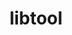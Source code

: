 ---
title: "libtool"
layout: cache
categories: [package, develop]
meta: {"versions": ["2.4.7"], "compilers": ["gcc@7.5.0", "gcc@8.4.0"]}
spec_files: 
 - spec-0.json
 - spec-1.json
spec_names:
 - 'libtool@2.4.7%gcc@7.5.0 arch=linux-ubuntu18.04-x86_64 ^libsigsegv@2.13%gcc@7.5.0 arch=linux-ubuntu18.04-x86_64 ^m4@1.4.19%gcc@7.5.0+sigsegv patches=9dc5fbd,bfdffa7 arch=linux-ubuntu18.04-x86_64'
 - 'libtool@2.4.7%gcc@8.4.0 arch=linux-ubuntu18.04-x86_64 ^libsigsegv@2.13%gcc@8.4.0 arch=linux-ubuntu18.04-x86_64 ^m4@1.4.19%gcc@8.4.0+sigsegv patches=9dc5fbd,bfdffa7 arch=linux-ubuntu18.04-x86_64'
---